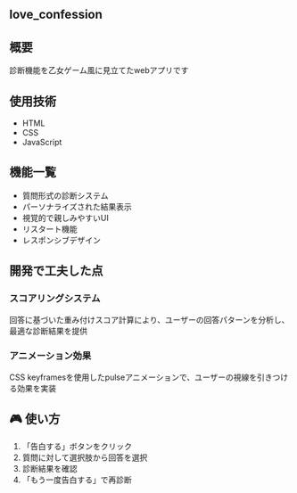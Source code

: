 ## love_confession

## 概要
診断機能を乙女ゲーム風に見立てたwebアプリです

## 使用技術
- HTML
- CSS
- JavaScript

## 機能一覧
- 質問形式の診断システム
- パーソナライズされた結果表示
- 視覚的で親しみやすいUI
- リスタート機能
- レスポンシブデザイン

## 開発で工夫した点
### スコアリングシステム
回答に基づいた重み付けスコア計算により、ユーザーの回答パターンを分析し、最適な診断結果を提供

### アニメーション効果
CSS keyframesを使用したpulseアニメーションで、ユーザーの視線を引きつける効果を実装

## 🎮 使い方
1. 「告白する」ボタンをクリック
2. 質問に対して選択肢から回答を選択
3. 診断結果を確認
4. 「もう一度告白する」で再診断
